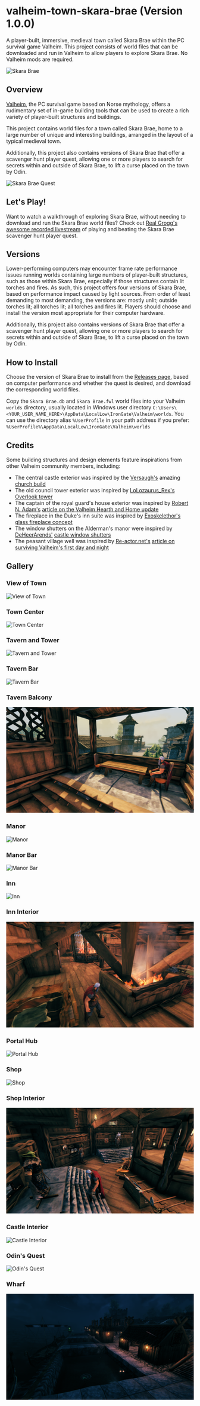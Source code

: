 # valheim-town-skara-brae (Version 1.0.0)
A player-built, immersive, medieval town called Skara Brae within the PC survival game Valheim.  This project consists of world files that can be downloaded and run in Valheim to allow players to explore Skara Brae.  No Valheim mods are required.

![Skara Brae](https://github.com/dejayc/valheim-town-skara-brae/raw/main/screenshots/valheim-skara-brae-01-guard-tower.png)

## Overview
[Valheim](https://www.valheimgame.com/), the PC survival game based on Norse mythology, offers a rudimentary set of in-game building tools that can be used to create a rich variety of player-built structures and buildings.

This project contains world files for a town called Skara Brae, home to a large number of unique and interesting buildings, arranged in the layout of a typical medieval town.

Additionally, this project also contains versions of Skara Brae that offer a scavenger hunt player quest, allowing one or more players to search for secrets within and outside of Skara Brae, to lift a curse placed on the town by Odin.

![Skara Brae Quest](https://github.com/dejayc/valheim-town-skara-brae/raw/main/screenshots/valheim-skara-brae-14-quest.png)

## Let's Play!
Want to watch a walkthrough of exploring Skara Brae, without needing to download and run the Skara Brae world files?  Check out [Real Grogg's](https://www.youtube.com/channel/UCFMLcRMvRZ3uttxmah9i0oA) [awesome recorded livestream](https://www.youtube.com/watch?v=zwM9Mm9OShY&ab_channel=RealGrogg) of playing and beating the Skara Brae scavenger hunt player quest.

## Versions

Lower-performing computers may encounter frame rate performance issues running worlds containing large numbers of player-built structures, such as those within Skara Brae, especially if those structures contain lit torches and fires.  As such, this project offers four versions of Skara Brae, based on performance impact caused by light sources.  From order of least demanding to most demanding, the versions are: mostly unlit; outside torches lit; all torches lit; all torches and fires lit.  Players should choose and install the version most appropriate for their computer hardware.

Additionally, this project also contains versions of Skara Brae that offer a scavenger hunt player quest, allowing one or more players to search for secrets within and outside of Skara Brae, to lift a curse placed on the town by Odin.

## How to Install
Choose the version of Skara Brae to install from the [Releases page](https://github.com/dejayc/valheim-town-skara-brae/releases/tag/v1.0.0), based on computer performance and whether the quest is desired, and download the corresponding world files.

Copy the `Skara Brae.db` and `Skara Brae.fwl` world files into your Valheim `worlds` directory, usually located in Windows user directory `C:\Users\<YOUR_USER_NAME_HERE>\AppData\LocalLow\IronGate\Valheim\worlds`.  You can use the directory alias `%UserProfile` in your path address if you prefer: `%UserProfile%\AppData\LocalLow\IronGate\Valheim\worlds`

## Credits

Some building structures and design elements feature inspirations from other Valheim community members, including:

- The central castle exterior was inspired by the [Versaugh's](https://www.reddit.com/user/versaugh/) amazing [church build](https://www.reddit.com/r/ValheimBuilds/comments/ouszyh/a_quick_build_guide_for_this_church/)
- The old council tower exterior was inspired by [LoLozaurus_Rex's](https://www.reddit.com/user/LoLozaurus_Rex/) [Overlook tower](https://www.reddit.com/r/valheim/comments/sy443n/the_overlook/)
- The captain of the royal guard's house exterior was inspired by [Robert N. Adam's](https://techraptor.net/author/robert-n-adams/) [article on the Valheim Hearth and Home update](https://techraptor.net/gaming/guides/valheim-hearth-and-home-update-guide-new-items-cooking-changes-and-more)
- The fireplace in the Duke's inn suite was inspired by [Exoskelethor's](https://www.reddit.com/user/Exoskelethor/) [glass fireplace concept](https://www.reddit.com/r/valheim/comments/tdcfi7/glass_fireplace_concept/)
- The window shutters on the Alderman's manor were inspired by [DeHeerArends'](https://www.reddit.com/user/DeHeerArends/) [castle window shutters](https://www.reddit.com/r/valheim/comments/sxri7y/window_shutters/)
- The peasant village well was inspired by [Re-actor.net's](https://re-actor.net/) [article on surviving Valheim's first day and night](https://re-actor.net/valheim-surviving-your-first-day-night-cycle/)

## Gallery

### View of Town

![View of Town](https://github.com/dejayc/valheim-town-skara-brae/raw/main/screenshots/valheim-skara-brae-01-guard-tower.png)

### Town Center

![Town Center](https://github.com/dejayc/valheim-town-skara-brae/raw/main/screenshots/valheim-skara-brae-02-town-center.png)

### Tavern and Tower

![Tavern and Tower](https://github.com/dejayc/valheim-town-skara-brae/raw/main/screenshots/valheim-skara-brae-03-tavern-and-tower.png)

### Tavern Bar

![Tavern Bar](https://github.com/dejayc/valheim-town-skara-brae/raw/main/screenshots/valheim-skara-brae-04-tavern-bar.png)

### Tavern Balcony

![Tavern Balcony](https://github.com/dejayc/valheim-town-skara-brae/raw/main/screenshots/valheim-skara-brae-05-tavern-balcony.png)

### Manor

![Manor](https://github.com/dejayc/valheim-town-skara-brae/raw/main/screenshots/valheim-skara-brae-06-manor.png)

### Manor Bar

![Manor Bar](https://github.com/dejayc/valheim-town-skara-brae/raw/main/screenshots/valheim-skara-brae-07-manor-bar.png)

### Inn

![Inn](https://github.com/dejayc/valheim-town-skara-brae/raw/main/screenshots/valheim-skara-brae-08-inn.png)

### Inn Interior

![Inn Interior](https://github.com/dejayc/valheim-town-skara-brae/raw/main/screenshots/valheim-skara-brae-09-inn-interior.png)

### Portal Hub

![Portal Hub](https://github.com/dejayc/valheim-town-skara-brae/raw/main/screenshots/valheim-skara-brae-10-portal-hub.png)

### Shop

![Shop](https://github.com/dejayc/valheim-town-skara-brae/raw/main/screenshots/valheim-skara-brae-11-shop.png)

### Shop Interior

![Shop Interior](https://github.com/dejayc/valheim-town-skara-brae/raw/main/screenshots/valheim-skara-brae-12-shop-interior.png)

### Castle Interior

![Castle Interior](https://github.com/dejayc/valheim-town-skara-brae/raw/main/screenshots/valheim-skara-brae-13-castle-interior.png)

### Odin's Quest

![Odin's Quest](https://github.com/dejayc/valheim-town-skara-brae/raw/main/screenshots/valheim-skara-brae-14-quest.png)

### Wharf

![Wharf](https://github.com/dejayc/valheim-town-skara-brae/raw/main/screenshots/valheim-skara-brae-15-wharf.png)